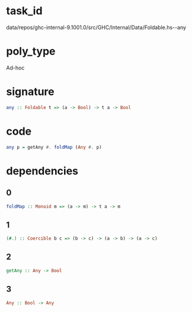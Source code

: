 
# task_id
data/repos/ghc-internal-9.1001.0/src/GHC/Internal/Data/Foldable.hs--any

# poly_type
Ad-hoc

# signature
```haskell
any :: Foldable t => (a -> Bool) -> t a -> Bool
```   

# code
```haskell
any p = getAny #. foldMap (Any #. p)
```

# dependencies
## 0
```haskell
foldMap :: Monoid m => (a -> m) -> t a -> m
```
## 1
```haskell
(#.) :: Coercible b c => (b -> c) -> (a -> b) -> (a -> c)
```
## 2
```haskell
getAny :: Any -> Bool
```
## 3
```haskell
Any :: Bool -> Any
```